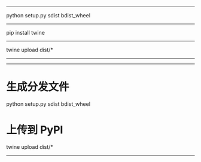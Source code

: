 ___
python setup.py sdist bdist_wheel
___

pip install twine
___

twine upload dist/*
___

___

# 生成分发文件

python setup.py sdist bdist_wheel

# 上传到 PyPI

twine upload dist/*
___

